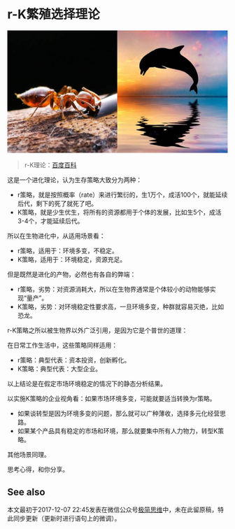 # r-K繁殖选择理论

![r-K Strategy](r-K-strategy/640.jpg)

> r-K理论：[百度百科](https://baike.baidu.com/item/r-k选择)

这是一个进化理论，认为生存策略大致分为两种：

- r策略，就是按照概率（rate）来进行繁衍的，生1万个，成活100个，就能延续后代，剩下的死了就死了吧。
- K策略，就是少生优生，将所有的资源都用于个体的发展，比如生5个，成活3-4个，才能延续后代。

所以在生物进化中，从适用场景看：

- r策略，适用于：环境多变，不稳定。
- K策略，适用于：环境稳定，资源充足。

但是既然是进化的产物，必然也有各自的弊端：

- r策略，劣势：对资源消耗大，所以在生物界通常是个体较小的动物能够实现“量产”。
- K策略，劣势：对环境稳定性要求高，一旦环境多变，种群就容易灭绝，比如恐龙。

r-K策略之所以被生物界以外广泛引用，是因为它是个普世的道理：

在日常工作生活中，这些策略同样适用：

- r策略：典型代表：资本投资，创新孵化。
- K策略：典型代表：大型企业。

以上结论是在假定市场环境稳定的情况下的静态分析结果。

以实施K策略的企业视角看：如果市场环境多变，可能就要适当转换为r策略。

- 如果谈转型是因为环境多变的问题，那么就可以广种薄收，选择多元化经营思路。
- 如果某个产品具有稳定的市场和环境，那么就要集中所有人力物力，转型K策略。

其他场景同理。

思考心得，和你分享。

## See also

本文最初于2017-12-07 22:45发表在微信公众号[极简思维](https://mp.weixin.qq.com/s/aMm040Wcs7jSLW-AcselpQ)中，未在此留原稿，特此同步更新（更新时进行语句上的微调）。
